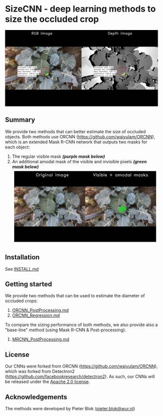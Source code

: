 # SizeCNN - deep learning methods to size the occluded crop
![Size the invisible crop](./demo/20200819_143612133900_plant1188_rgb_trigger002.png?raw=true)
<br/>


## Summary
We provide two methods that can better estimate the size of occluded objects. Both methods use ORCNN (https://github.com/waiyulam/ORCNN), which is an extended Mask R-CNN network that outputs two masks for each object:
1. The regular visible mask ***(purple mask below)***
2. An additional amodal mask of the visible and invisible pixels ***(green mask below)*** <br/>
![Amodal_Visible_Masks](./demo/20200819_143612133900_plant1188_rgb_trigger002_amodal_visible_masks.png?raw=true)

## Installation
See [INSTALL.md](INSTALL.md)


## Getting started
We provide two methods that can be used to estimate the diameter of occluded crops: <br/>

1. [ORCNN_PostProcessing.md](ORCNN_PostProcessing.md) 
2. [ORCNN_Regression.md](ORCNN_Regression.md) 

To compare the sizing performance of both methods, we also provide also a "base-line" method (using Mask R-CNN & Post-processing): <br/>
1. [MRCNN_PostProcessing.md](MRCNN_PostProcessing.md)


## License
Our CNNs were forked from ORCNN (https://github.com/waiyulam/ORCNN), which was forked from Detectron2 (https://github.com/facebookresearch/detectron2). As such, our CNNs will be released under the [Apache 2.0 license](LICENSE). <br/>


## Acknowledgements
The methods were developed by Pieter Blok (pieter.blok@wur.nl)
